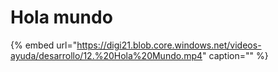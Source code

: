 # Hola mundo

{% embed url="https://digi21.blob.core.windows.net/videos-ayuda/desarrollo/12.%20Hola%20Mundo.mp4" caption="" %}

